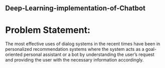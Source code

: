 ## Deep-Learning-implementation-of-Chatbot

# Problem Statement:
The most effective uses of dialog systems in the recent times have been in personalized recommendation systems where the system acts as a goal-oriented personal assistant or a bot by understanding the user’s request and providing the user with the necessary information accordingly. 

# 
